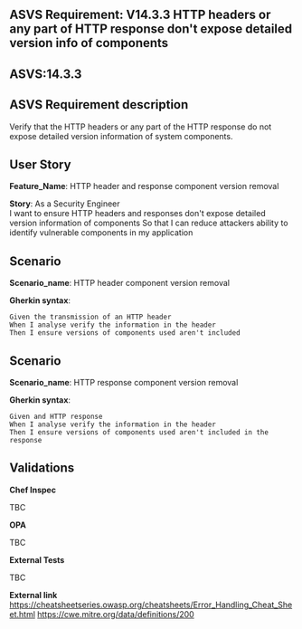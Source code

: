 ## ASVS Requirement: V14.3.3 HTTP headers or any part of HTTP response don't expose detailed version info of components
## ASVS:14.3.3

## ASVS Requirement description
Verify that the HTTP headers or any part of the HTTP response do not expose detailed version information of system components.

## User Story
**Feature_Name**: HTTP header and response component version removal

**Story**:
As a Security Engineer\
I want to ensure HTTP headers and responses don't expose detailed version information of components
So that I can reduce attackers ability to identify vulnerable components in my application

## Scenario
**Scenario_name**: HTTP header component version removal

**Gherkin syntax**:
```gherkin
Given the transmission of an HTTP header
When I analyse verify the information in the header
Then I ensure versions of components used aren't included
```
## Scenario
**Scenario_name**: HTTP response component version removal

**Gherkin syntax**:
```gherkin
Given and HTTP response
When I analyse verify the information in the header
Then I ensure versions of components used aren't included in the response
```

## Validations

**Chef Inspec**

TBC

**OPA**

TBC

**External Tests**

TBC

**External link**\
https://cheatsheetseries.owasp.org/cheatsheets/Error_Handling_Cheat_Sheet.html
https://cwe.mitre.org/data/definitions/200